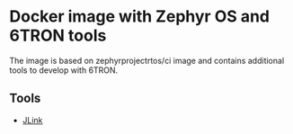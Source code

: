 # Docker image with Zephyr OS and 6TRON tools

The image is based on zephyrprojectrtos/ci image and contains additional tools to develop with 6TRON.

## Tools
- [JLink](https://www.segger.com/downloads/jlink/)
